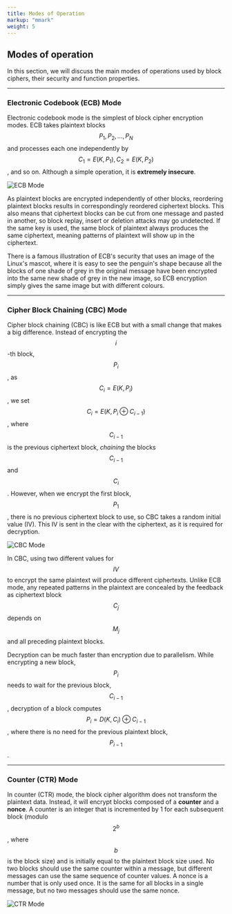 ```yaml
---
title: Modes of Operation
markup: "mmark"
weight: 5
---
```


## Modes of operation
In this section, we will discuss the main modes of operations used by block ciphers, their security and function properties.

-----

### Electronic Codebook (ECB) Mode
Electronic codebook mode is the simplest of block cipher encryption modes. ECB takes plaintext blocks $$P_1, P_2, \dots, P_N$$ and processes each one independently by $$C_1 = E(K, P_1), C_2 = E(K, P_2)$$, and so on. Although a simple operation, it is **extremely insecure**.

![ECB Mode](/docs/figures/ecb-mode.png)

As plaintext blocks are encrypted independently of other blocks, reordering plaintext blocks results in correspondingly reordered ciphertext blocks. This also means that ciphertext blocks can be cut from one message and pasted in another, so block replay, insert or deletion attacks may go undetected. If the same key is used, the same block of plaintext always produces the same ciphertext, meaning patterns of plaintext will show up in the ciphertext.

There is a famous illustration of ECB's security that uses an image of the Linux's mascot, where it is easy to see the penguin's shape because all the blocks of one shade of grey in the original message have been encrypted into the same new shade of grey in the new image, so ECB encryption simply gives the same image but with different colours.

-----

### Cipher Block Chaining (CBC) Mode
Cipher block chaining (CBC) is like ECB but with a small change that makes a big difference. Instead of encrypting the $$i$$-th block, $$P_i$$, as $$C_i = E(K, P_i)$$, we set $$C_i = E(K, P_i \oplus C_{i - 1})$$, where $$C_{i - 1}$$ is the previous ciphertext block, *chaining* the blocks $$C_{i - 1}$$ and $$C_i$$. However, when we encrypt the first block, $$P_1$$, there is no previous ciphertext block to use, so CBC takes a random initial value (IV). This IV is sent in the clear with the ciphertext, as it is required for decryption.

![CBC Mode](/docs/figures/cbc-mode.png)

In CBC, using two different values for $$IV$$ to encrypt the same plaintext will produce different ciphertexts. Unlike ECB mode, any repeated patterns in the plaintext are concealed by the feedback as ciphertext block $$C_j$$ depends on $$M_j$$ and all preceding plaintext blocks.

Decryption can be much faster than encryption due to parallelism. While encrypting a new block, $$P_i$$ needs to wait for the previous block, $$C_{i - 1}$$, decryption of a block computes $$P_i = D(K, C_i) \oplus C_{i - 1}$$, where there is no need for the previous plaintext block, $$P_{i - 1}$$.

-----

### Counter (CTR) Mode
In counter (CTR) mode, the block cipher algorithm does not transform the plaintext data. Instead, it will encrypt blocks composed of a **counter** and a **nonce**. A counter is an integer that is incremented by 1 for each subsequent block (modulo $$2^b$$, where $$b$$ is the block size) and is initially equal to the plaintext block size used. No two blocks should use the same counter within a message, but different messages can use the same sequence of counter values. A nonce is a number that is only used once. It is the same for all blocks in a single message, but no two messages should use the same nonce.

![CTR Mode](/docs/figures/ctr-mode.png)